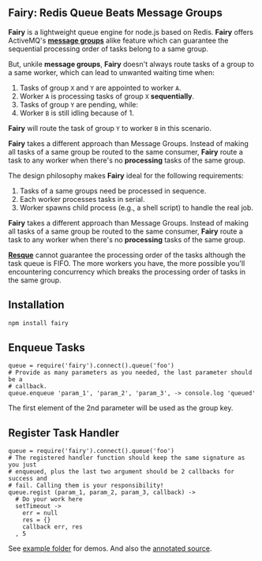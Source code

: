 ## Fairy: Redis Queue Beats Message Groups

**Fairy** is a lightweight queue engine for node.js based on Redis. **Fairy**
offers ActiveMQ's **[message groups]** alike feature which can guarantee
the sequential processing order of tasks belong to a same group.

[Message Groups]: http://activemq.apache.org/message-groups.html

But, unkile **message groups**, **Fairy** doesn't always route tasks of a
group to a same worker, which can lead to unwanted waiting time when:

  1. Tasks of group `X` and `Y` are appointed to worker `A`.
  2. Worker `A` is processing tasks of group `X` **sequentially**.
  3. Tasks of group `Y` are pending, while:
  4. Worker `B` is still idling because of 1.

**Fairy** will route the task of group `Y` to worker `B` in this scenario.

**Fairy** takes a different approach than Message Groups. Instead of making
all tasks of a same group be routed to the same consumer, **Fairy** route a
task to any worker when there's no **processing** tasks of the same group.

The design philosophy makes **Fairy** ideal for the following requirements:

  1. Tasks of a same groups need be processed in sequence.
  2. Each worker processes tasks in serial.
  3. Worker spawns child process (e.g., a shell script) to handle the real job.

**Fairy** takes a different approach than Message Groups. Instead of making all
tasks of a same group be routed to the same consumer, **Fairy** route a task to
any worker when there's no **processing** tasks of the same group.

**[Resque]** cannot guarantee the processing order of the tasks although the task
queue is FIFO. The more workers you have, the more possible you'll encountering
concurrency which breaks the processing order of tasks in the same group.

[Resque]: https://github.com/defunkt/resque

## Installation

```bash
npm install fairy
```

## Enqueue Tasks

```coffee-script
queue = require('fairy').connect().queue('foo')
# Provide as many parameters as you needed, the last parameter should be a
# callback.
queue.enqueue 'param_1', 'param_2', 'param_3', -> console.log 'queued'
```

The first element of the 2nd parameter will be used as the group key.

## Register Task Handler

```coffee-script
queue = require('fairy').connect().queue('foo')
# The registered handler function should keep the same signature as you just
# enqueued, plus the last two argument should be 2 callbacks for success and
# fail. Calling them is your responsibility!
queue.regist (param_1, param_2, param_3, callback) ->
  # Do your work here
  setTimeout ->
    err = null
    res = {}
    callback err, res
  , 5
```

See [example folder] for demos. And also the [annotated source].

[example folder]: https://github.com/baoshan/fairy/tree/master/example
[annotated source]: http://baoshan.github.com/fairy/src/fairy.html
